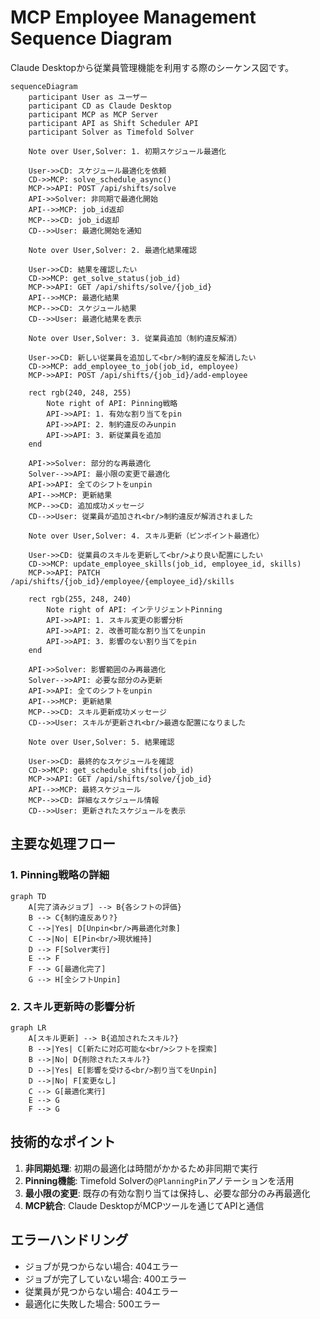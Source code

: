# MCP Employee Management Sequence Diagram

Claude Desktopから従業員管理機能を利用する際のシーケンス図です。

```mermaid
sequenceDiagram
    participant User as ユーザー
    participant CD as Claude Desktop
    participant MCP as MCP Server
    participant API as Shift Scheduler API
    participant Solver as Timefold Solver

    Note over User,Solver: 1. 初期スケジュール最適化

    User->>CD: スケジュール最適化を依頼
    CD->>MCP: solve_schedule_async()
    MCP->>API: POST /api/shifts/solve
    API->>Solver: 非同期で最適化開始
    API-->>MCP: job_id返却
    MCP-->>CD: job_id返却
    CD-->>User: 最適化開始を通知

    Note over User,Solver: 2. 最適化結果確認

    User->>CD: 結果を確認したい
    CD->>MCP: get_solve_status(job_id)
    MCP->>API: GET /api/shifts/solve/{job_id}
    API-->>MCP: 最適化結果
    MCP-->>CD: スケジュール結果
    CD-->>User: 最適化結果を表示

    Note over User,Solver: 3. 従業員追加（制約違反解消）

    User->>CD: 新しい従業員を追加して<br/>制約違反を解消したい
    CD->>MCP: add_employee_to_job(job_id, employee)
    MCP->>API: POST /api/shifts/{job_id}/add-employee
    
    rect rgb(240, 248, 255)
        Note right of API: Pinning戦略
        API->>API: 1. 有効な割り当てをpin
        API->>API: 2. 制約違反のみunpin
        API->>API: 3. 新従業員を追加
    end

    API->>Solver: 部分的な再最適化
    Solver-->>API: 最小限の変更で最適化
    API->>API: 全てのシフトをunpin
    API-->>MCP: 更新結果
    MCP-->>CD: 追加成功メッセージ
    CD-->>User: 従業員が追加され<br/>制約違反が解消されました

    Note over User,Solver: 4. スキル更新（ピンポイント最適化）

    User->>CD: 従業員のスキルを更新して<br/>より良い配置にしたい
    CD->>MCP: update_employee_skills(job_id, employee_id, skills)
    MCP->>API: PATCH /api/shifts/{job_id}/employee/{employee_id}/skills
    
    rect rgb(255, 248, 240)
        Note right of API: インテリジェントPinning
        API->>API: 1. スキル変更の影響分析
        API->>API: 2. 改善可能な割り当てをunpin
        API->>API: 3. 影響のない割り当てをpin
    end

    API->>Solver: 影響範囲のみ再最適化
    Solver-->>API: 必要な部分のみ更新
    API->>API: 全てのシフトをunpin
    API-->>MCP: 更新結果
    MCP-->>CD: スキル更新成功メッセージ
    CD-->>User: スキルが更新され<br/>最適な配置になりました

    Note over User,Solver: 5. 結果確認

    User->>CD: 最終的なスケジュールを確認
    CD->>MCP: get_schedule_shifts(job_id)
    MCP->>API: GET /api/shifts/solve/{job_id}
    API-->>MCP: 最終スケジュール
    MCP-->>CD: 詳細なスケジュール情報
    CD-->>User: 更新されたスケジュールを表示
```

## 主要な処理フロー

### 1. Pinning戦略の詳細

```mermaid
graph TD
    A[完了済みジョブ] --> B{各シフトの評価}
    B --> C{制約違反あり?}
    C -->|Yes| D[Unpin<br/>再最適化対象]
    C -->|No| E[Pin<br/>現状維持]
    D --> F[Solver実行]
    E --> F
    F --> G[最適化完了]
    G --> H[全シフトUnpin]
```

### 2. スキル更新時の影響分析

```mermaid
graph LR
    A[スキル更新] --> B{追加されたスキル?}
    B -->|Yes| C[新たに対応可能な<br/>シフトを探索]
    B -->|No| D{削除されたスキル?}
    D -->|Yes| E[影響を受ける<br/>割り当てをUnpin]
    D -->|No| F[変更なし]
    C --> G[最適化実行]
    E --> G
    F --> G
```

## 技術的なポイント

1. **非同期処理**: 初期の最適化は時間がかかるため非同期で実行
2. **Pinning機能**: Timefold Solverの`@PlanningPin`アノテーションを活用
3. **最小限の変更**: 既存の有効な割り当ては保持し、必要な部分のみ再最適化
4. **MCP統合**: Claude DesktopがMCPツールを通じてAPIと通信

## エラーハンドリング

- ジョブが見つからない場合: 404エラー
- ジョブが完了していない場合: 400エラー
- 従業員が見つからない場合: 404エラー
- 最適化に失敗した場合: 500エラー